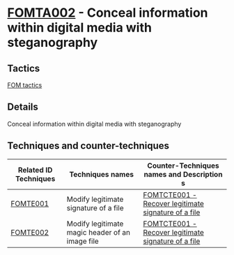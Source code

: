 # [FOMTA002](https://github.com/blue101010/FOM/blob/main/tactics/FOMTA002.md) - Conceal information within digital media with steganography


## Tactics

[FOM tactics](https://github.com/blue101010/FOM/blob/main/tactics/tactics.md)

## Details

Conceal information within digital media with steganography


## Techniques and counter-techniques

| Related ID Techniques  | Techniques names                                  | Counter-Techniques names and Description s                                                                                                                    |
| ------------------------------------------------------------------------------ | ------------------------------------- | ------------------------------------------------------------------------------------------------------------------------------- |
| [FOMTE001](https://github.com/blue101010/FOM/blob/main/techniques/FOMTE001.md) | Modify legitimate signature of a file | [FOMTCTE001 - Recover legitimate signature of a file ](https://github.com/blue101010/FOM/blob/main/countertechniques/FOMCTE001.md) |
| [FOMTE002](https://github.com/blue101010/FOM/blob/main/techniques/FOMTE002.md)  | Modify legitimate magic header of an image file | [FOMTCTE001 - Recover legitimate signature of a file ](https://github.com/blue101010/FOM/blob/main/countertechniques/FOMCTE001.md) |

